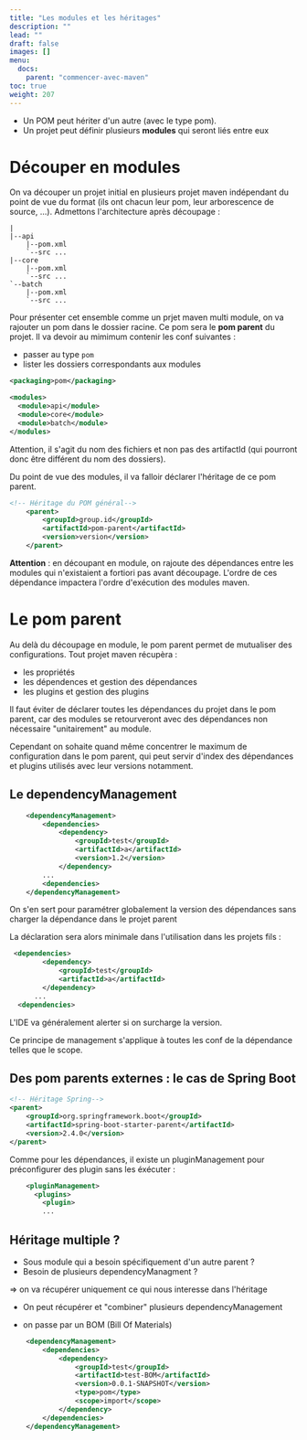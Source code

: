 ```yaml
---
title: "Les modules et les héritages"
description: ""
lead: ""
draft: false
images: []
menu:
  docs:
    parent: "commencer-avec-maven"
toc: true
weight: 207
---
```


- Un POM peut hériter d'un autre (avec le type pom).
- Un projet peut définir plusieurs **modules** qui seront liés entre eux

# Découper en modules

On va découper un projet initial en plusieurs projet maven indépendant du point de vue du format (ils ont chacun leur pom, leur arborescence de source, ...).
Admettons l'architecture après découpage :

```
|
|--api
    |--pom.xml
    `--src ...
|--core
    |--pom.xml
    `--src ...
`--batch
    |--pom.xml
    `--src ...
```

Pour présenter cet ensemble comme un prjet maven multi module, on va rajouter un pom dans le dossier racine. Ce pom sera le **pom parent** du projet.
Il va devoir au mimimum contenir les conf suivantes :
- passer au type `pom`
- lister les dossiers correspondants aux modules

```xml
<packaging>pom</packaging>

<modules>
  <module>api</module>
  <module>core</module>
  <module>batch</module>
</modules>
```

Attention, il s'agit du nom des fichiers et non pas des artifactId (qui pourront donc être différent du nom des dossiers).

Du point de vue des modules, il va falloir déclarer l'héritage de ce pom parent.

```xml
<!-- Héritage du POM général-->
	<parent>
		<groupId>group.id</groupId>
		<artifactId>pom-parent</artifactId>
		<version>version</version>
	</parent>
```

**Attention** : en découpant en module, on rajoute des dépendances entre les modules qui n'existaient a fortiori pas avant découpage.
L'ordre de ces dépendance impactera l'ordre d'exécution des modules maven.

# Le pom parent

Au delà du découpage en module, le pom parent permet de mutualiser des configurations. Tout projet maven récupèra :
- les propriétés
- les dépendences et gestion des dépendances
- les plugins et gestion des plugins

Il faut éviter de déclarer toutes les dépendances du projet dans le pom parent, car des modules se retourveront avec des dépendances non nécessaire "unitairement" au module.

Cependant on sohaite quand même concentrer le maximum de configuration dans le pom parent, qui peut servir d'index des dépendances et plugins utilisés avec leur versions notamment.

## Le dependencyManagement

```xml
    <dependencyManagement>
        <dependencies>
            <dependency>
                <groupId>test</groupId>
                <artifactId>a</artifactId>
                <version>1.2</version>
            </dependency>
        ...
        <dependencies>
    </dependencyManagement>   
```
On s'en sert pour paramétrer globalement la version des dépendances sans charger la dépendance dans le projet parent

La déclaration sera alors minimale dans l'utilisation dans les projets fils :

```xml
 <dependencies>
        <dependency>
            <groupId>test</groupId>
            <artifactId>a</artifactId>
        </dependency>
      ...
  <dependencies>
```

L'IDE va généralement alerter si on surcharge la version.

Ce principe de management s'applique à toutes les conf de la dépendance telles que le scope.



## Des pom parents externes : le cas de Spring Boot

```xml
<!-- Héritage Spring-->
<parent>
    <groupId>org.springframework.boot</groupId>
    <artifactId>spring-boot-starter-parent</artifactId>
    <version>2.4.0</version>
</parent>
```

Comme pour les dépendances, il existe un pluginManagement pour préconfigurer des plugin sans les éxécuter :

```xml
    <pluginManagement>
      <plugins>
        <plugin>
        ...
```


## Héritage multiple ?

- Sous module qui a besoin spécifiquement d'un autre parent ?
- Besoin de plusieurs dependencyManagment ?

=> on va récupérer uniquement ce qui nous interesse dans l'héritage

- On peut récupérer et "combiner" plusieurs dependencyManagement

- on passe par un BOM (Bill Of Materials)

```xml
    <dependencyManagement>
        <dependencies>
            <dependency>
                <groupId>test</groupId>
                <artifactId>test-BOM</artifactId>
                <version>0.0.1-SNAPSHOT</version>
                <type>pom</type>
                <scope>import</scope>
            </dependency>
        </dependencies>
    </dependencyManagement>
```

